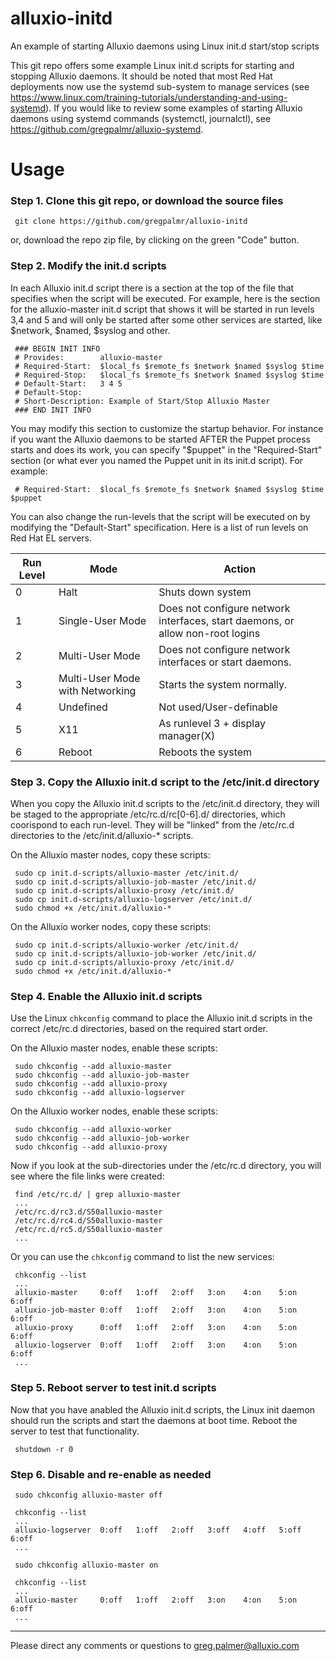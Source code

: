 # alluxio-initd
An example of starting Alluxio daemons using Linux init.d start/stop scripts

This git repo offers some example Linux init.d scripts for starting and stopping Alluxio daemons. It should be noted that most Red Hat deployments now use the systemd sub-system to manage services (see https://www.linux.com/training-tutorials/understanding-and-using-systemd).  If you would like to review some examples of starting Alluxio daemons using systemd commands (systemctl, journalctl), see https://github.com/gregpalmr/alluxio-systemd.

# Usage

### Step 1. Clone this git repo, or download the source files

     git clone https://github.com/gregpalmr/alluxio-initd

or, download the repo zip file, by clicking on the green "Code" button.

### Step 2. Modify the init.d scripts

In each Alluxio init.d script there is a section at the top of the file that specifies when the script will be executed. For example, here is the section for the alluxio-master init.d script that shows it will be started in run levels 3,4 and 5 and will only be started after some other services are started, like $network, $named, $syslog and other.

     ### BEGIN INIT INFO
     # Provides:        alluxio-master
     # Required-Start:  $local_fs $remote_fs $network $named $syslog $time
     # Required-Stop:   $local_fs $remote_fs $network $named $syslog $time
     # Default-Start:   3 4 5
     # Default-Stop:
     # Short-Description: Example of Start/Stop Alluxio Master
     ### END INIT INFO

You may modify this section to customize the startup behavior. For instance if you want the Alluxio daemons to be started AFTER the Puppet process starts and does its work, you can specify "$puppet" in the "Required-Start" section (or what ever you named the Puppet unit in its init.d script). For example:

     # Required-Start:  $local_fs $remote_fs $network $named $syslog $time $puppet

You can also change the run-levels that the script will be executed on by modifying the "Default-Start" specification. Here is a list of run levels on Red Hat EL servers.

Run Level | Mode | Action
--- | --- | ---
0 | Halt | Shuts down system
1 | Single-User Mode | Does not configure network interfaces, start daemons, or allow non-root logins
2 | Multi-User Mode | Does not configure network interfaces or start daemons.
3 | Multi-User Mode with Networking | Starts the system normally.
4 | Undefined | Not used/User-definable
5 | X11 | As runlevel 3 + display manager(X)
6 | Reboot | Reboots the system

### Step 3. Copy the Alluxio init.d script to the /etc/init.d directory

When you copy the Alluxio init.d scripts to the /etc/init.d directory, they will be staged to the appropriate /etc/rc.d/rc[0-6].d/ directories, which coorispond to each run-level. They will be "linked" from the /etc/rc.d directories to the /etc/init.d/alluxio-* scripts.

On the Alluxio master nodes, copy these scripts:

     sudo cp init.d-scripts/alluxio-master /etc/init.d/
     sudo cp init.d-scripts/alluxio-job-master /etc/init.d/
     sudo cp init.d-scripts/alluxio-proxy /etc/init.d/
     sudo cp init.d-scripts/alluxio-logserver /etc/init.d/
     sudo chmod +x /etc/init.d/alluxio-*

On the Alluxio worker nodes, copy these scripts:

     sudo cp init.d-scripts/alluxio-worker /etc/init.d/
     sudo cp init.d-scripts/alluxio-job-worker /etc/init.d/
     sudo cp init.d-scripts/alluxio-proxy /etc/init.d/
     sudo chmod +x /etc/init.d/alluxio-*

### Step 4. Enable the Alluxio init.d scripts

Use the Linux `chkconfig` command to place the Alluxio init.d scripts in the correct /etc/rc.d directories, based on the required start order.

On the Alluxio master nodes, enable these scripts:

     sudo chkconfig --add alluxio-master
     sudo chkconfig --add alluxio-job-master
     sudo chkconfig --add alluxio-proxy
     sudo chkconfig --add alluxio-logserver

On the Alluxio worker nodes, enable these scripts:

     sudo chkconfig --add alluxio-worker
     sudo chkconfig --add alluxio-job-worker
     sudo chkconfig --add alluxio-proxy

Now if you look at the sub-directories under the /etc/rc.d directory, you will see where the file links were created:

     find /etc/rc.d/ | grep alluxio-master
     ...
     /etc/rc.d/rc3.d/S50alluxio-master
     /etc/rc.d/rc4.d/S50alluxio-master
     /etc/rc.d/rc5.d/S50alluxio-master
     ...

Or you can use the `chkconfig` command to list the new services:

     chkconfig --list
     ...
     alluxio-master     0:off	1:off	2:off	3:on	4:on	5:on	6:off
     alluxio-job-master 0:off	1:off	2:off	3:on	4:on	5:on	6:off
     alluxio-proxy      0:off	1:off	2:off	3:on	4:on	5:on	6:off
     alluxio-logserver  0:off	1:off	2:off	3:on	4:on	5:on	6:off
     ...

### Step 5. Reboot server to test init.d scripts

Now that you have anabled the Alluxio init.d scripts, the Linux init daemon should run the scripts and start the daemons at boot time. Reboot the server to test that functionality.

     shutdown -r 0

### Step 6. Disable and re-enable as needed

     sudo chkconfig alluxio-master off

     chkconfig --list
     ...
     alluxio-logserver  0:off	1:off	2:off	3:off	4:off	5:off	6:off
     ...

     sudo chkconfig alluxio-master on

     chkconfig --list
     ...
     alluxio-master     0:off	1:off	2:off	3:on	4:on	5:on	6:off
     ...

---
Please direct any comments or questions to greg.palmer@alluxio.com

